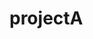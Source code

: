 # projectA


<html>
  <head>
    <title> This is Project A <title>
  </head>
  <body>
    <h1> Project A : Hello World ! </h1>
    <h2> Project A : #2 </h2>
  </body>
  
  
  </html>
